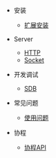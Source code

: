 * 安装

  * [扩展安装](zh-cn/install.md)

* Server

  * [HTTP](zh-cn/server/http.md)
  * [Socket](zh-cn/server/socket.md)

* 开发调试

  * [SDB](zh-cn/tools/sdb.md)
  
* 常见问题

  * [使用问题](zh-cn/question/use.md)
  
* 协程
  * [协程API](zh-cn/coroutine/coroutine.md)
